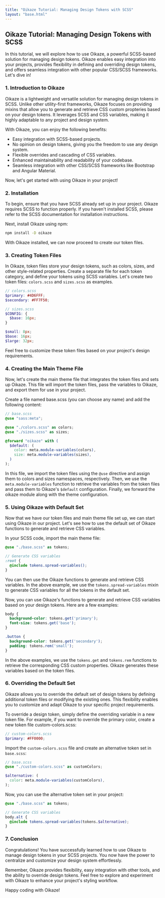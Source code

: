 ```yaml
---
title: "Oikaze Tutorial: Managing Design Tokens with SCSS"
layout: "base.html"
---
```


## Oikaze Tutorial: Managing Design Tokens with SCSS

In this tutorial, we will explore how to use Oikaze, a powerful SCSS-based solution for managing design tokens. Oikaze enables easy integration into your projects, provides flexibility in defining and overriding design tokens, and offers seamless integration with other popular CSS/SCSS frameworks. Let's dive in!

### 1. Introduction to Oikaze

Oikaze is a lightweight and versatile solution for managing design tokens in SCSS. Unlike other utility-first frameworks, Oikaze focuses on providing mixins that allow you to generate and retrieve CSS custom propteries based on your design tokens. It leverages SCSS and CSS variables, making it highly adaptable to any project and design system.

With Oikaze, you can enjoy the following benefits:

* Easy integration with SCSS-based projects.
* No opinion on design tokens, giving you the freedom to use any design system.
* Flexible overrides and cascading of CSS variables.
* Enhanced maintainability and readability of your codebase.
* Seamless integration with other CSS/SCSS frameworks like Bootstrap and Angular Material.

Now, let's get started with using Oikaze in your project!

### 2. Installation

To begin, ensure that you have SCSS already set up in your project. Oikaze requires SCSS to function properly. If you haven't installed SCSS, please refer to the SCSS documentation for installation instructions.

Next, install Oikaze using npm:

```bash
npm install -D oikaze
```

With Oikaze installed, we can now proceed to create our token files.

### 3. Creating Token Files

In Oikaze, token files store your design tokens, such as colors, sizes, and other style-related properties. Create a separate file for each token category, and define your tokens using SCSS variables. Let's create two token files: `colors.scss` and `sizes.scss` as examples.

```scss
// colors.scss
$primary: #4D6FFF;
$secondary: #FF7F50;
```

```scss
// sizes.scss
$CONFIG: {
  $base: 16px;
}

$small: 8px;
$base: 16px;
$large: 32px;
```

Feel free to customize these token files based on your project's design requirements.

### 4. Creating the Main Theme File

Now, let's create the main theme file that integrates the token files and sets up Oikaze. This file will import the token files, pass the variables to Oikaze, and export them for use in your project.

Create a file named base.scss (you can choose any name) and add the following content:

```scss
// base.scss
@use "sass:meta";

@use "./colors.scss" as colors;
@use "./sizes.scss" as sizes;

@forward "oikaze" with (
  $default: (
    color: meta.module-variables(colors),
    size: meta.module-variables(sizes),
  )
);
```

In this file, we import the token files using the `@use` directive and assign them to colors and sizes namespaces, respectively. Then, we use the `meta.module-variables` function to retrieve the variables from the token files and pass them to Oikaze's `$default` configuration. Finally, we forward the oikaze module along with the theme configuration.

### 5. Using Oikaze with Default Set

Now that we have our token files and main theme file set up, we can start using Oikaze in our project. Let's see how to use the default set of Oikaze functions to generate and retrieve CSS variables.

In your SCSS code, import the main theme file:

```scss
@use "./base.scss" as tokens;

// Generate CSS variables
:root {
  @include tokens.spread-variables();
}
```

You can then use the Oikaze functions to generate and retrieve CSS variables. In the above example, we use the `tokens.spread-variables` mixin to generate CSS variables for all the tokens in the default set.

Now, you can use Oikaze's functions to generate and retrieve CSS variables based on your design tokens. Here are a few examples:

```scss
body {
  background-color: tokens.get('primary');
  font-size: tokens.get('base');
}

.button {
  background-color: tokens.get('secondary');
  padding: tokens.rem('small');
}
```

In the above examples, we use the `tokens.get` and `tokens.rem` functions to retrieve the corresponding CSS custom properties. Oikaze generates these variables based on the token files.

### 6. Overriding the Default Set

Oikaze allows you to override the default set of design tokens by defining additional token files or modifying the existing ones. This flexibility enables you to customize and adapt Oikaze to your specific project requirements.

To override a design token, simply define the overriding variable in a new token file. For example, if you want to override the primary color, create a new token file custom-colors.scss:

```scss
// custom-colors.scss
$primary: #FF0000;
```

Import the `custom-colors.scss` file and create an alternative token set in `base.scss`:

```scss
// base.scss
@use "./custom-colors.scss" as customColors;

$alternative: (
  color: meta.module-variables(customColors),
);
```

Now, you can use the alternative token set in your project:

```scss
@use "./base.scss" as tokens;

// Generate CSS variables
body.alt {
  @include tokens.spread-variables(tokens.$alternative);
}
```

### 7. Conclusion

Congratulations! You have successfully learned how to use Oikaze to manage design tokens in your SCSS projects. You now have the power to centralize and customize your design system effortlessly.

Remember, Oikaze provides flexibility, easy integration with other tools, and the ability to override design tokens. Feel free to explore and experiment with Oikaze to enhance your project's styling workflow.

Happy coding with Oikaze!